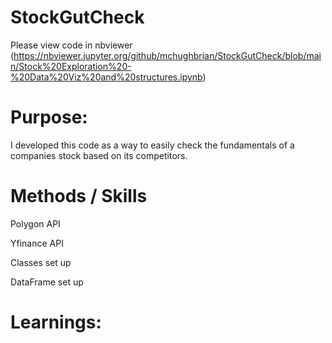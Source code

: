 # StockGutCheck
Please view code in nbviewer (https://nbviewer.jupyter.org/github/mchughbrian/StockGutCheck/blob/main/Stock%20Exploration%20-%20Data%20Viz%20and%20structures.ipynb)


# Purpose: 
I developed this code as a way to easily check the fundamentals of a companies stock based on its competitors. 


# Methods / Skills

Polygon API 

Yfinance API 

Classes set up 

DataFrame set up 


# Learnings: 


